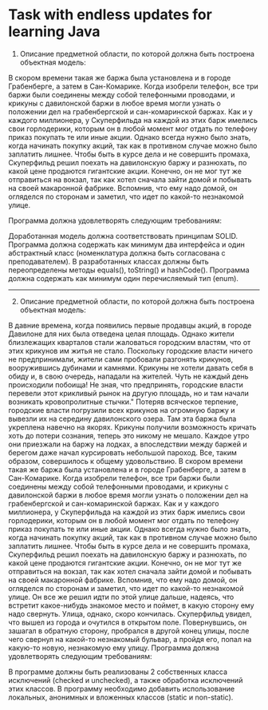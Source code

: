 # Task with endless updates for learning Java
1. Описание предметной области, по которой должна быть построена объектная модель:

В скором времени такая же баржа была установлена и в городе Грабенберге, а затем в Сан-Комарике. Когда изобрели телефон, все три баржи были соединены между собой телефонными проводами, и крикуны с давилонской баржи в любое время могли узнать о положении дел на грабенбергской и сан-комаринской баржах. Как и у каждого миллионера, у Скуперфильда на каждой из этих барж имелись свои горлодерики, которым он в любой момент мог отдать по телефону приказ покупать те или иные акции. Однако всегда нужно было знать, когда начинать покупку акций, так как в противном случае можно было заплатить лишнее. Чтобы быть в курсе дела и не совершить промаха, Скуперфильд решил поехать на давилонскую баржу и разнюхать, по какой цене продаются гигантские акции. Конечно, он не мог тут же отправиться на вокзал, так как хотел сначала зайти домой и побывать на своей макаронной фабрике. Вспомнив, что ему надо домой, он огляделся по сторонам и заметил, что идет по какой-то незнакомой улице.

Программа должна удовлетворять следующим требованиям:

Доработанная модель должна соответствовать принципам SOLID.
Программа должна содержать как минимум два интерфейса и один абстрактный класс (номенклатура должна быть согласована с преподавателем).
В разработанных классах должны быть переопределены методы equals(), toString() и hashCode().
Программа должна содержать как минимум один перечисляемый тип (enum).

----------------------------------------
2. Описание предметной области, по которой должна быть построена объектная модель:

В давние времена, когда появились первые продавцы акций, в городе Давилоне для них была отведена целая площадь. Однако жители близлежащих кварталов стали жаловаться городским властям, что от этих крикунов им житья не стало. Поскольку городские власти ничего не предпринимали, жители сами пробовали разгонять крикунов, вооружившись дубинами и камнями. Крикуны не хотели давать себя в обиду и, в свою очередь, нападали на жителей. Чуть не каждый день происходили побоища! Не зная, что предпринять, городские власти перевели этот крикливый рынок на другую площадь, но и там начали возникать кровопролитные стычки." Потеряв всяческое терпение, городские власти погрузили всех крикунов на огромную баржу и вывезли их на середину давилонского озера. Там эта баржа была укреплена навечно на якорях. Крикуны получили возможность кричать хоть до потери сознания, теперь это никому не мешало. Каждое утро они приезжали на баржу на лодках, а впоследствии между баржей и берегом даже начал курсировать небольшой пароход. Все, таким образом, совершилось к общему удовольствию. В скором времени такая же баржа была установлена и в городе Грабенберге, а затем в Сан-Комарике. Когда изобрели телефон, все три баржи были соединены между собой телефонными проводами, и крикуны с давилонской баржи в любое время могли узнать о положении дел на грабенбергской и сан-комаринской баржах. Как и у каждого миллионера, у Скуперфильда на каждой из этих барж имелись свои горлодерики, которым он в любой момент мог отдать по телефону приказ покупать те или иные акции. Однако всегда нужно было знать, когда начинать покупку акций, так как в противном случае можно было заплатить лишнее. Чтобы быть в курсе дела и не совершить промаха, Скуперфильд решил поехать на давилонскую баржу и разнюхать, по какой цене продаются гигантские акции. Конечно, он не мог тут же отправиться на вокзал, так как хотел сначала зайти домой и побывать на своей макаронной фабрике. Вспомнив, что ему надо домой, он огляделся по сторонам и заметил, что идет по какой-то незнакомой улице. Он все же решил идти по этой улице дальше, надеясь, что встретит какое-нибудь знакомое место и поймет, в какую сторону ему надо свернуть. Улица, однако, скоро кончилась. Скуперфильд увидел, что вышел из города и очутился в открытом поле. Повернувшись, он зашагал в обратную сторону, пробрался в другой конец улицы, после чего свернул на какой-то незнакомый бульвар, а пройдя его, попал на какую-то новую, незнакомую ему улицу.
Программа должна удовлетворять следующим требованиям:

В программе должны быть реализованы 2 собственных класса исключений (checked и unchecked), а также обработка исключений этих классов.
В программу необходимо добавить использование локальных, анонимных и вложенных классов (static и non-static).
